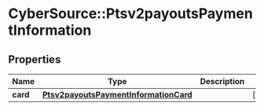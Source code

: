 # CyberSource::Ptsv2payoutsPaymentInformation

## Properties
Name | Type | Description | Notes
------------ | ------------- | ------------- | -------------
**card** | [**Ptsv2payoutsPaymentInformationCard**](Ptsv2payoutsPaymentInformationCard.md) |  | [optional] 


